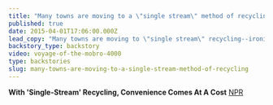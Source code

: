```yaml
---
title: "Many towns are moving to a \"single stream\" method of recycling,"
published: true
date: 2015-04-01T17:06:00.000Z
lead_copy: "Many towns are moving to \"single stream\" recycling--ironically, today's recycling movement got its start with a giant barge of garbage no one wanted. "
backstory_type: backstory
video: voyage-of-the-mobro-4000
type: backstories
slug: many-towns-are-moving-to-a-single-stream-method-of-recycling
---
```


**With 'Single-Stream' Recycling, Convenience Comes At A Cost**
[NPR](http://www.npr.org/2015/03/31/396319000/with-single-stream-recycling-convenience-comes-at-a-cost)

